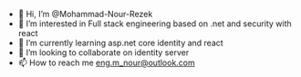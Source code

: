 - 👋 Hi, I’m @Mohammad-Nour-Rezek
- 👀 I’m interested in Full stack engineering based on .net and security with react
- 🌱 I’m currently learning asp.net core identity and react 
- 💞️ I’m looking to collaborate on identity server
- 📫 How to reach me eng.m_nour@outlook.com

<!---
Mohammad-Nour-Rezek/Mohammad-Nour-Rezek is a ✨ special ✨ repository because its `README.md` (this file) appears on your GitHub profile.
You can click the Preview link to take a look at your changes.
--->
